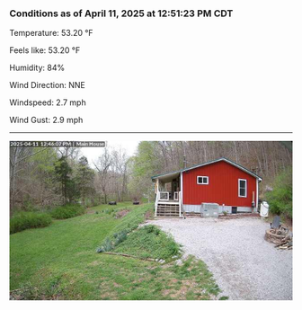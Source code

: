 ### Conditions as of April 11, 2025 at 12:51:23 PM CDT 

Temperature: 53.20 &deg;F

Feels like: 53.20 &deg;F

Humidity: 84%

Wind Direction: NNE

Windspeed: 2.7 mph

Wind Gust: 2.9 mph

---

<img src="./images/latest.jpeg"/>

